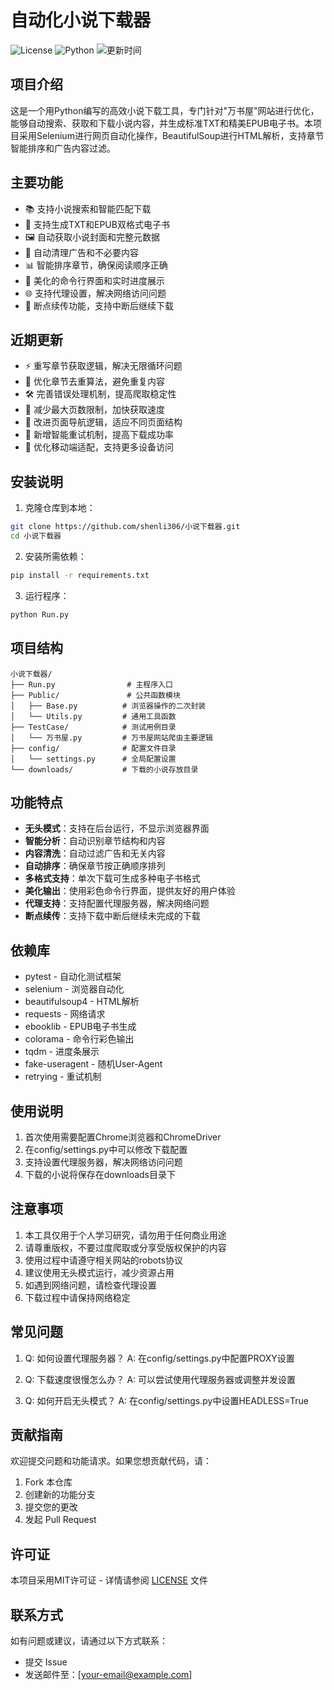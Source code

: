 # 自动化小说下载器

![License](https://img.shields.io/badge/license-MIT-blue.svg)
![Python](https://img.shields.io/badge/Python-3.8+-green.svg)
![更新时间](https://img.shields.io/badge/更新-2024年6月-orange.svg)

## 项目介绍

这是一个用Python编写的高效小说下载工具，专门针对"万书屋"网站进行优化，能够自动搜索、获取和下载小说内容，并生成标准TXT和精美EPUB电子书。本项目采用Selenium进行网页自动化操作，BeautifulSoup进行HTML解析，支持章节智能排序和广告内容过滤。

## 主要功能

- 📚 支持小说搜索和智能匹配下载
- 📖 支持生成TXT和EPUB双格式电子书
- 🖼️ 自动获取小说封面和完整元数据
- 🧹 自动清理广告和不必要内容
- 📊 智能排序章节，确保阅读顺序正确
- 🎨 美化的命令行界面和实时进度展示
- 🌐 支持代理设置，解决网络访问问题
- 🔄 断点续传功能，支持中断后继续下载

## 近期更新

- ⚡ 重写章节获取逻辑，解决无限循环问题
- 🔄 优化章节去重算法，避免重复内容
- 🛠️ 完善错误处理机制，提高爬取稳定性
- 📏 减少最大页数限制，加快获取速度
- 🔎 改进页面导航逻辑，适应不同页面结构
- 🎯 新增智能重试机制，提高下载成功率
- 📱 优化移动端适配，支持更多设备访问

## 安装说明

1. 克隆仓库到本地：
```bash
git clone https://github.com/shenli306/小说下载器.git
cd 小说下载器
```

2. 安装所需依赖：
```bash
pip install -r requirements.txt
```

3. 运行程序：
```bash
python Run.py
```

## 项目结构

```
小说下载器/
├── Run.py                # 主程序入口
├── Public/               # 公共函数模块
│   ├── Base.py          # 浏览器操作的二次封装
│   └── Utils.py         # 通用工具函数
├── TestCase/            # 测试用例目录
│   └── 万书屋.py         # 万书屋网站爬虫主要逻辑
├── config/              # 配置文件目录
│   └── settings.py      # 全局配置设置
└── downloads/           # 下载的小说存放目录
```

## 功能特点

- **无头模式**：支持在后台运行，不显示浏览器界面
- **智能分析**：自动识别章节结构和内容
- **内容清洗**：自动过滤广告和无关内容
- **自动排序**：确保章节按正确顺序排列
- **多格式支持**：单次下载可生成多种电子书格式
- **美化输出**：使用彩色命令行界面，提供友好的用户体验
- **代理支持**：支持配置代理服务器，解决网络问题
- **断点续传**：支持下载中断后继续未完成的下载

## 依赖库

- pytest - 自动化测试框架
- selenium - 浏览器自动化
- beautifulsoup4 - HTML解析
- requests - 网络请求
- ebooklib - EPUB电子书生成
- colorama - 命令行彩色输出
- tqdm - 进度条展示
- fake-useragent - 随机User-Agent
- retrying - 重试机制

## 使用说明

1. 首次使用需要配置Chrome浏览器和ChromeDriver
2. 在config/settings.py中可以修改下载配置
3. 支持设置代理服务器，解决网络访问问题
4. 下载的小说将保存在downloads目录下

## 注意事项

1. 本工具仅用于个人学习研究，请勿用于任何商业用途
2. 请尊重版权，不要过度爬取或分享受版权保护的内容
3. 使用过程中请遵守相关网站的robots协议
4. 建议使用无头模式运行，减少资源占用
5. 如遇到网络问题，请检查代理设置
6. 下载过程中请保持网络稳定

## 常见问题

1. Q: 如何设置代理服务器？
   A: 在config/settings.py中配置PROXY设置

2. Q: 下载速度很慢怎么办？
   A: 可以尝试使用代理服务器或调整并发设置

3. Q: 如何开启无头模式？
   A: 在config/settings.py中设置HEADLESS=True

## 贡献指南

欢迎提交问题和功能请求。如果您想贡献代码，请：

1. Fork 本仓库
2. 创建新的功能分支
3. 提交您的更改
4. 发起 Pull Request

## 许可证

本项目采用MIT许可证 - 详情请参阅 [LICENSE](LICENSE) 文件

## 联系方式

如有问题或建议，请通过以下方式联系：

- 提交 Issue
- 发送邮件至：[your-email@example.com] 